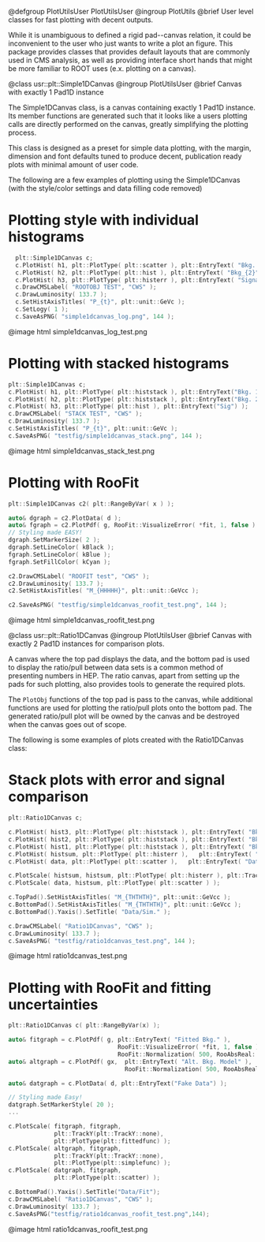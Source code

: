 @defgroup PlotUtilsUser PlotUtilsUser
@ingroup  PlotUtils
@brief    User level classes for fast plotting with decent outputs.

While it is unambiguous to defined a rigid pad--canvas relation, it could be
inconvenient to the user who just wants to write a plot an figure.
This package provides classes that provides default layouts that are commonly
used in CMS analysis, as well as providing interface short hands that might be
more familiar to ROOT uses (e.x. plotting on a canvas).

@class usr::plt::Simple1DCanvas
@ingroup PlotUtilsUser
@brief Canvas with exactly 1 Pad1D instance

The Simple1DCanvas class, is a canvas containing exactly 1 Pad1D instance. Its
member functions are generated such that it looks like a users plotting calls
are directly performed on the canvas, greatly simplifying the plotting process.

This class is designed as a preset for simple data plotting, with the margin,
dimension and font defaults tuned to produce decent, publication ready plots
with minimal amount of user code.

The following are a few examples of plotting using the Simple1DCanvas (with
the style/color settings and data filling code removed)

# Plotting style with individual histograms

```cpp
  plt::Simple1DCanvas c;
  c.PlotHist( h1, plt::PlotType( plt::scatter ), plt::EntryText( "Bkg. 1" ) );
  c.PlotHist( h2, plt::PlotType( plt::hist ), plt::EntryText( "Bkg_{2}" ) );
  c.PlotHist( h3, plt::PlotType( plt::histerr ), plt::EntryText( "Signal" ) );
  c.DrawCMSLabel( "ROOTOBJ TEST", "CWS" );
  c.DrawLuminosity( 133.7 );
  c.SetHistAxisTitles( "P_{t}", plt::unit::GeVc );
  c.SetLogy( 1 );
  c.SaveAsPNG( "simple1dcanvas_log.png", 144 );
```

@image html simple1dcanvas_log_test.png

# Plotting with stacked histograms

```cpp
plt::Simple1DCanvas c;
c.PlotHist( h1, plt::PlotType( plt::histstack ), plt::EntryText("Bkg. 1") );
c.PlotHist( h2, plt::PlotType( plt::histstack ), plt::EntryText("Bkg. 2") );
c.PlotHist( h3, plt::PlotType( plt::hist ), plt::EntryText("Sig") );
c.DrawCMSLabel( "STACK TEST", "CWS" );
c.DrawLuminosity( 133.7 );
c.SetHistAxisTitles( "P_{t}", plt::unit::GeVc );
c.SaveAsPNG( "testfig/simple1dcanvas_stack.png", 144 );
```

@image html simple1dcanvas_stack_test.png

# Plotting with RooFit

```cpp
plt::Simple1DCanvas c2( plt::RangeByVar( x ) );

auto& dgraph = c2.PlotData( d );
auto& fgraph = c2.PlotPdf( g, RooFit::VisualizeError( *fit, 1, false ) );
// Styling made EASY!
dgraph.SetMarkerSize( 2 );
dgraph.SetLineColor( kBlack );
fgraph.SetLineColor( kBlue );
fgraph.SetFillColor( kCyan );

c2.DrawCMSLabel( "ROOFIT test", "CWS" );
c2.DrawLuminosity( 133.7 );
c2.SetHistAxisTitles( "M_{HHHHH}", plt::unit::GeVcc );

c2.SaveAsPNG( "testfig/simple1dcanvas_roofit_test.png", 144 );
```

@image html simple1dcanvas_roofit_test.png


@class   usr::plt::Ratio1DCanvas
@ingroup PlotUtilsUser
@brief   Canvas with exactly 2 Pad1D instances for comparison plots.

A canvas where the top pad displays the data, and the bottom pad is used to
display the ratio/pull between data sets is a common method of presenting
numbers in HEP. The ratio canvas, apart from setting up the pads for such
plotting, also provides tools to generate the required plots.

The `PlotObj` functions of the top pad is pass to the canvas, while additional
functions are used for plotting the ratio/pull plots onto the bottom pad. The
generated ratio/pull plot will be owned by the canvas and be destroyed when the
canvas goes out of scope.

The following is some examples of plots created with the Ratio1DCanvas class:

# Stack plots with error and signal comparison

```cpp
plt::Ratio1DCanvas c;

c.PlotHist( hist3, plt::PlotType( plt::histstack ), plt::EntryText( "Bkg_{1}: VV" ) );
c.PlotHist( hist2, plt::PlotType( plt::histstack ), plt::EntryText( "Bkg_{2}: HH" ) );
c.PlotHist( hist1, plt::PlotType( plt::histstack ), plt::EntryText( "Bkg_{3}: TT" ) );
c.PlotHist( histsum, plt::PlotType( plt::histerr ),   plt::EntryText( "Bkg_{1} Unc." ) );
c.PlotHist( data, plt::PlotType( plt::scatter ),   plt::EntryText( "Data" ) );

c.PlotScale( histsum, histsum, plt::PlotType( plt::histerr ), plt::TrackY( plt::TrackY::none ) );
c.PlotScale( data, histsum, plt::PlotType( plt::scatter ) );

c.TopPad().SetHistAxisTitles( "M_{THTHTH}", plt::unit::GeVcc );
c.BottomPad().SetHistAxisTitles( "M_{THTHTH}", plt::unit::GeVcc );
c.BottomPad().Yaxis().SetTitle( "Data/Sim." );

c.DrawCMSLabel( "Ratio1DCanvas", "CWS" );
c.DrawLuminosity( 133.7 );
c.SaveAsPNG( "testfig/ratio1dcanvas_test.png", 144 );
```

@image html ratio1dcanvas_test.png

# Plotting with RooFit and fitting uncertainties

```cpp
plt::Ratio1DCanvas c( plt::RangeByVar(x) );

auto& fitgraph = c.PlotPdf( g, plt::EntryText( "Fitted Bkg." ),
                               RooFit::VisualizeError( *fit, 1, false ),
                               RooFit::Normalization( 500, RooAbsReal::NumEvent ) );
auto& altgraph = c.PlotPdf( gx,  plt::EntryText( "Alt. Bkg. Model" ),
                                 RooFit::Normalization( 500, RooAbsReal::NumEvent ) );

auto& datgraph = c.PlotData( d, plt::EntryText("Fake Data") );

// Styling made Easy!
datgraph.SetMarkerStyle( 20 );
...

c.PlotScale( fitgraph, fitgraph,
             plt::TrackY(plt::TrackY::none),
             plt::PlotType(plt::fittedfunc) );
c.PlotScale( altgraph, fitgraph,
             plt::TrackY(plt::TrackY::none),
             plt::PlotType(plt::simplefunc) );
c.PlotScale( datgraph, fitgraph,
             plt::PlotType(plt::scatter) );

c.BottomPad().Yaxis().SetTitle("Data/Fit");
c.DrawCMSLabel( "Ratio1DCanvas", "CWS" );
c.DrawLuminosity( 133.7 );
c.SaveAsPNG("testfig/ratio1dcanvas_roofit_test.png",144);
```

@image html ratio1dcanvas_roofit_test.png
